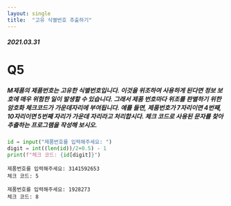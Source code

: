 ```yaml
---
layout: single
title:  "고유 식별번호 추출하기"
---
```

##### 2021.03.31



# Q5
##### M제품의 제품번호는 고유한 식별번호입니다. 이것을 위조하여 사용하게 된다면 정보 보호에 매우 위험한 일이 발생할 수 있습니다. 그래서 제품 번호마다 위조를 판별하기 위한 암호화 체크코드가 가운데자리에 부여됩니다. 예를 들면, 제품번호가 7자리이면 4번째, 10자리이면 5번째 자리가 가운데 자리라고 처리합시다. 체크 코드로 사용된 문자를 찾아 추출하는 프로그램을 작성해 보시오.

```python
id = input("제품번호를 입력해주세요: ")
digit = int((len(id))/2+0.5) - 1
print(f"체크 코드: {id[digit]}")
```
```
제품번호를 입력해주세요: 3141592653
체크 코드: 5
```
```
제품번호를 입력해주세요: 1928273
체크 코드: 8
```
